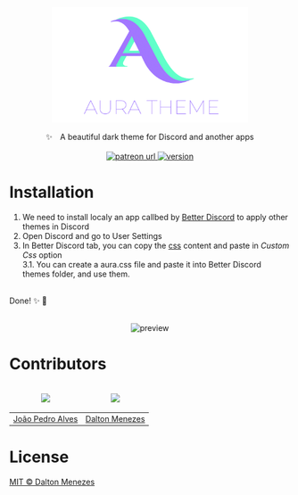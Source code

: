 <p align="center">
  <img src="https://github.com/daltonmenezes/assets/blob/master/images/aura-theme/new-heading.png?raw=true" alt="Aura Theme" width="70%" />
</p>

<p align="center">
✨ A beautiful dark theme for Discord and another apps
  <br><br>

  <!-- Patreon -->
  <a href="https://www.patreon.com/daltonmenezes">
    <img alt="patreon url" src="https://img.shields.io/badge/support%20on-patreon-1C1E26?style=for-the-badge&labelColor=1C1E26&color=61ffca">
  </a>

  <!-- version -->
  <a href="#">
    <img alt="version" src="https://img.shields.io/badge/version%20-v1.0.0-1C1E26?style=for-the-badge&labelColor=1C1E26&color=61ffca">
  </a>
</p>



# Installation

1. We need to install localy an app callbed by [Better Discord](https://betterdiscord.app) to apply other themes in Discord
2. Open Discord and go to User Settings
3. In Better Discord tab, you can copy the [css](./aura.css) content and paste in _Custom Css_ option <br>
   3.1. You can create a aura.css file and paste it into Better Discord themes folder, and use them.

<br/>
Done! ✨ 🎉
<br/>
<br/>

<p align="center">
  <img alt="preview" src="https://github.com/daltonmenezes/assets/blob/master/images/aura-theme/aura-discord-preview.png?raw=true" />
</p>

# Contributors

<table>
  <thead>
    <tr>
      <td valign="bottom"><p align="center">
        <a href="https://github.com/joaopealves">
          <img src="https://github.com/joaopealves.png?size=100" align="center" />
        </a>
      </p></td>
      <td valign="bottom"><p align="center">
  <a href="https://github.com/daltonmenezes">
    <img src="https://github.com/daltonmenezes.png?size=100" align="center" />
  </a>
</p></td>
    </tr>
  </thead>

  <tbody>
    <tr>
      <td><a href="https://github.com/joaopealves">João Pedro Alves</a></td>
      <td><a href="https://github.com/daltonmenezes">Dalton Menezes</a></td>
    </tr>
  </tbody>
</table>

# License
[MIT © Dalton Menezes](https://github.com/daltonmenezes/aura-theme/blob/main/LICENSE)
